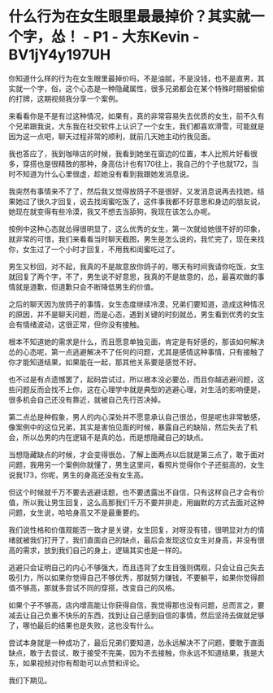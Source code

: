 # 什么行为在女生眼里最最掉价？其实就一个字，怂！ - P1 - 大东Kevin - BV1jY4y197UH

你知道什么样的行为在女生眼里最掉价吗，不是油腻，不是没钱，也不是直男，其实就一个字，俗，这个心态是一种隐藏属性，很多兄弟都会在某个特殊时期被偷偷的打牌，这期视频我分享一个案例。

来看看你是不是有过这种情况，如果有，真的非常容易失去优质的女生，前不久有个兄弟跟我说，大东我在社交软件上认识了一个女生，我们都喜欢滑雪，可能就是因为这一点吧，聊天过程非常的顺利，就前几天她主动约我见面。

我也答应了，我到咖啡店的时候，我看到她坐在窗边的位置，本人比照片好看很多，穿搭也是很精致的那种，身高估计也有170往上，我自己的个子也就172，当时不知道为什么心里很虚，趁她没有看到我跟她发消息说。

我突然有事情来不了了，然后我又觉得放鸽子不是很好，又发消息说再去找她，结果她过了很久才回复，说去找闺蜜吃饭了，这件事我都不好意思和身边的朋友说，她现在就变得有些冷漠，我又不想去当舔狗，我现在该怎么办呢。

按例中这种心态就怂得很明显了，这么优秀的女生，第一次就给她很不好的印象，就非常的可惜，我们来看看当时聊天截图，男生是怎么说的，我忙完了，现在来找你，女生过了一个小时才回复，不用我和闺蜜吃过了。

男生又秒回，对不起，我真的不是故意放你鸽子的，哪天有时间我请你吃饭，女生就回复了两个字，不了，男生说不好意思，我真的不是故意的，怂，最喜欢做的事情就是道歉，但道歉只会不断降低男生的价值。

之后的聊天因为放鸽子的事情，女生态度继续冷漠，兄弟们要知道，造成这种情况的原因，并不是聊天问题，而是心态，遇到关键的时刻就怂，男生看到优秀的女生会有情绪波动，这很正常，但你没有接触。

根本不知道她的需求是什么，而且愿意单独见面，肯定是有好感的，那该如何解决怂的心态呢，第一点逃避解决不了任何的问题，尤其是感情这种事情，只有接触了你才能知道结果，如果能在一起，那其他关系要是感觉不好。

也不过是有点遗憾罢了，起码尝试过，所以根本没必要怂，而且你越逃避问题，这些问题反而会找不上你，这在心理学中就是典型的逃避心理，对生活的影响便是，很多机会自己还没有靠近，就被自己先行否决掉。

第二点怂是种假象，男人的内心深处并不愿意承认自己很怂，但是呢也非常敏感，像案例中的这位兄弟，其实是害怕见面的时候，暴露自己的缺陷，然后失去了机会，所以怂男的内在逻辑不是真的怂，而是想隐藏自己的缺点。

当想隐藏缺点的时候，才会变得很怂，了解上面两点以后就是第三点了，敢于面对问题，我用另一个案例你就懂了，男生这里问，看照片觉得你个子还挺高的，女生说我173，你呢，男生的身高还没有女生高。

但这个时候就千万不要去逃避话题，也不要透露出不自信，只有这样自己才会有价值，所以我让男生回复，这么高那我们千万不要并排走，用幽默的方式去面对这种问题，女生说，哈哈身高又不是最重要的。

我们说性格和价值观能否一致才是关键，女生回复，对呀没有错，很明显对方的情绪就被我们打开了，我们直面自己的缺点，最后会发现这位女生对身高，并没有很高的需求，放到我们自己的身上，逻辑其实也是一样的。

逃避只会证明自己的内心不够强大，而且违背了女生目强则偶观，只会让自己失去吸引力，所以如果你觉得自己不够优秀，那就努力赚钱，不要躺平，如果你觉得颜值不够高，那就多尝试不同的穿搭，改变自己的风格。

如果个子不够高，店内增高能让你获得自信，我觉得那也没有问题，总而言之，要减去让自己负重不快乐的东西，找到让自己感到自信的事情，然后坚持去做就足够了，哪怕最后的结果也是失败，这也没有什么。

尝试本身就是一种成功了，最后兄弟们要知道，怂永远解决不了问题，要敢于直面缺点，敢于去尝试，敢于接受不完美，因为不去接触，你永远不知道结果，我是大东，如果视频对你有帮助可以点赞和评论。

我们下期见。